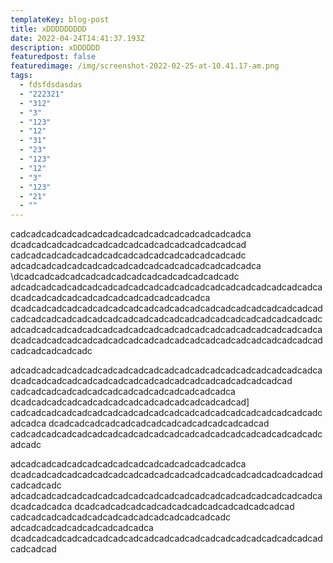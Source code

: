 ```yaml
---
templateKey: blog-post
title: xDDDDDDDDD
date: 2022-04-24T14:41:37.193Z
description: xDDDDDD
featuredpost: false
featuredimage: /img/screenshot-2022-02-25-at-10.41.17-am.png
tags:
  - fdsfdsdasdas
  - "222321"
  - "312"
  - "3"
  - "123"
  - "12"
  - "31"
  - "23"
  - "123"
  - "12"
  - "3"
  - "123"
  - "21"
  - ""
---
```

cadcadcadcadcadcadcadcadcadcadcadcadcadcadcadca\
dcadcadcadcadcadcadcadcadcadcadcadcadcadcadcad
cadcadcadcadcadcadcadcadcadcadcadcadcadcadcadc
adcadcadcadcadcadcadcadcadcadcadcadcadcadcadcadca
\dcadcadcadcadcadcadcadcadcadcadcadcadcadcadc
adcadcadcadcadcadcadcadcadcadcadcadcadcadcadcadcadcadcadcadcadcadcadcadcadcadcadcadcadcadcadcadcadca
dcadcadcadcadcadcadcadcadcadcadcadcadcadcadcadcadcadcadcadcadcadcadcadcadcadcadcadcadcadcadcadcadcadcadcadcadcadcadcadcadcadcadcadcadcadcadcadcadcadcadcadcadcadcadcadcadcadcadcadcadcadcadcadcadcadcadcadcadcadcadcadcadcadcadcadcadcadcadcadcadcadcadcadcadcadcadc

adcadcadcadcadcadcadcadcadcadcadcadcadcadcadcadcadcadcadcadcadcadcadcadcadcadcadcadcadcadcadcadcadcadcadcadcadcadcad
cadcadcadcadcadcadcadcadcadcadcadcadcadcadca
dcadcadcadcadcadcadcadcadcadcadcadcadcadcadcad]
cadcadcadcadcadcadcadcadcadcadcadcadcadcadcadcadcadcadcadcadcadcadca
dcadcadcadcadcadcadcadcadcadcadcadcadcadcad
cadcadcadcadcadcadcadcadcadcadcadcadcadcadcadcadcadcadcadcadcadcadc



adcadcadcadcadcadcadcadcadcadcadcadcadcadcadca
dcadcadcadcadcadcadcadcadcadcadcadcadcadcadcadcadcadcadcadcadcadcadcadc
adcadcadcadcadcadcadcadcadcadcadcadcadcadcadcadcadcadcadcadcadcadcadcadca
dcadcadcadcadcadcadcadcadcadcadcadcadcadcad
cadcadcadcadcadcadcadcadcadcadcadcadcadcadc
adcadcadcadcadcadcadcadcadca
dcadcadcadcadcadcadcadcadcadcadcadcadcadcadcadcadcadcadcadcadcadcadcad